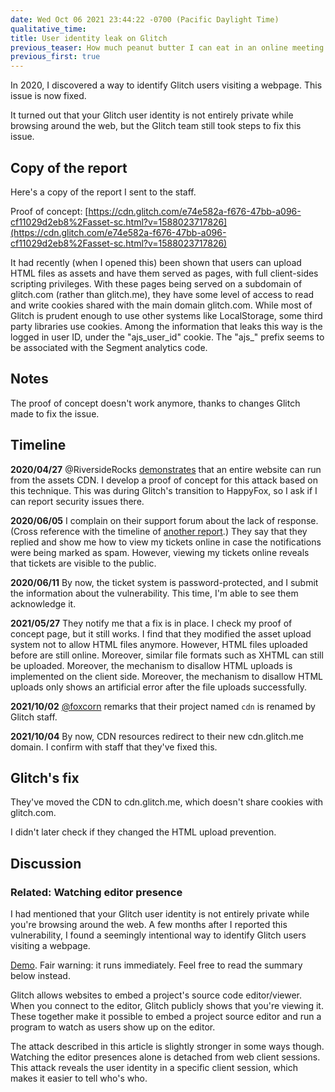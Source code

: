 ```yaml
---
date: Wed Oct 06 2021 23:44:22 -0700 (Pacific Daylight Time)
qualitative_time: 
title: User identity leak on Glitch
previous_teaser: How much peanut butter I can eat in an online meeting without people noticing
previous_first: true
---
```

In 2020, I discovered a way to identify Glitch users visiting a webpage.
This issue is now fixed.

It turned out that your Glitch user identity is not entirely private while browsing around the web, but the Glitch team still took steps to fix this issue.

## Copy of the report

Here's a copy of the report I sent to the staff.

Proof of concept:
[https://cdn.glitch.com/e74e582a-f676-47bb-a096-cf11029d2eb8%2Fasset-sc.html?v=1588023717826](https://cdn.glitch.com/e74e582a-f676-47bb-a096-cf11029d2eb8%2Fasset-sc.html?v=1588023717826)

It had recently (when I opened this) been shown that users can upload
HTML files as assets and have them served as pages, with full
client-sides scripting privileges. With these pages being served on a
subdomain of glitch.com (rather than glitch.me), they have some level
of access to read and write cookies shared with the main domain
glitch.com. While most of Glitch is prudent enough to use other
systems like LocalStorage, some third party libraries use cookies.
Among the information that leaks this way is the logged in user ID,
under the "ajs_user_id" cookie. The "ajs_" prefix seems to be
associated with the Segment analytics code.

## Notes

The proof of concept doesn't work anymore, thanks to changes Glitch made to fix the issue.

## Timeline

**2020/04/27**
@RiversideRocks [demonstrates](https://support.glitch.com/t/some-things-you-might-not-know/22838/4?u=wh0) that an entire website can run from the assets CDN.
I develop a proof of concept for this attack based on this technique.
This was during Glitch's transition to HappyFox, so I ask if I can report security issues there.

**2020/06/05** 
I complain on their support forum about the lack of response.
(Cross reference with the timeline of [another report](/2020/08/10/glitch-privesc-2019.html).)
They say that they replied and show me how to view my tickets online in case the notifications were being marked as spam.
However, viewing my tickets online reveals that tickets are visible to the public.

**2020/06/11**
By now, the ticket system is password-protected, and I submit the information about the vulnerability.
This time, I'm able to see them acknowledge it.

**2021/05/27**
They notify me that a fix is in place.
I check my proof of concept page, but it still works.
I find that they modified the asset upload system not to allow HTML files anymore.
However, HTML files uploaded before are still online.
Moreover, similar file formats such as XHTML can still be uploaded.
Moreover, the mechanism to disallow HTML uploads is implemented on the client side.
Moreover, the mechanism to disallow HTML uploads only shows an artificial error after the file uploads successfully.

**2021/10/02**
[@foxcorn](https://glitch.com/@foxcorn) remarks that their project named `cdn` is renamed by Glitch staff.

**2021/10/04**
By now, CDN resources redirect to their new cdn.glitch.me domain.
I confirm with staff that they've fixed this.

## Glitch's fix

They've moved the CDN to cdn.glitch.me, which doesn't share cookies with glitch.com.

I didn't later check if they changed the HTML upload prevention.

## Discussion

### Related: Watching editor presence

I had mentioned that your Glitch user identity is not entirely private while you're browsing around the web.
A few months after I reported this vulnerability, I found a seemingly intentional way to identify Glitch users visiting a webpage.

[Demo](https://island-foamy-paperback.glitch.me/).
Fair warning: it runs immediately.
Feel free to read the summary below instead.

Glitch allows websites to embed a project's source code editor/viewer.
When you connect to the editor, Glitch publicly shows that you're viewing it.
These together make it possible to embed a project source editor and run a program to watch as users show up on the editor.

The attack described in this article is slightly stronger in some ways though.
Watching the editor presences alone is detached from web client sessions.
This attack reveals the user identity in a specific client session, which makes it easier to tell who's who.

